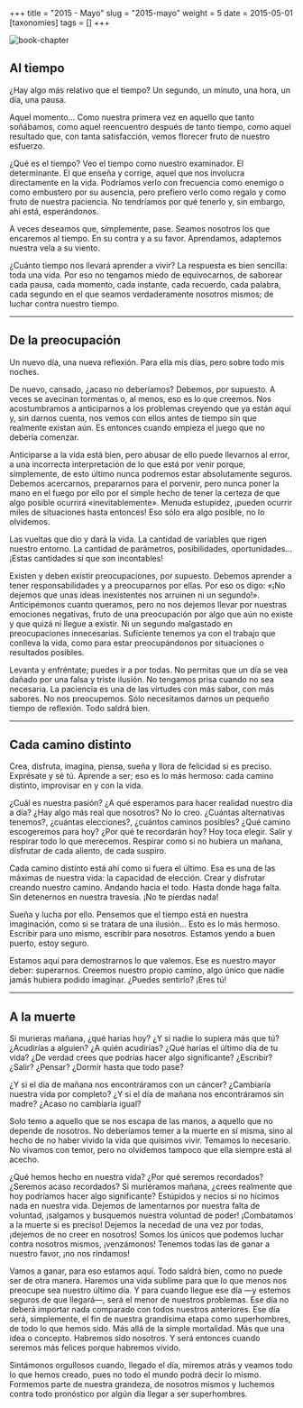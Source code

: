 +++
title = "2015 - Mayo"
slug = "2015-mayo"
weight = 5
date = 2015-05-01
[taxonomies]
tags = []
+++

![book-chapter](/images/book/oeur/03.jpg)

## Al tiempo

¿Hay algo más relativo que el tiempo? Un segundo, un minuto, una hora, un día, una pausa.

Aquel momento… Como nuestra primera vez en aquello que tanto soñábamos, como aquel reencuentro después de tanto tiempo, como aquel resultado que, con tanta satisfacción, vemos florecer fruto de nuestro esfuerzo.

¿Qué es el tiempo? Veo el tiempo como nuestro examinador. El determinante. El que enseña y corrige, aquel que nos involucra directamente en la vida. Podríamos verlo con frecuencia como enemigo o como embustero por su ausencia, pero prefiero verlo como regalo y como fruto de nuestra paciencia. No tendríamos por qué tenerlo y, sin embargo, ahí está, esperándonos.

A veces deseamos que, simplemente, pase. Seamos nosotros los que encaremos al tiempo. En su contra y a su favor. Aprendamos, adaptemos nuestra vela a su viento.

¿Cuánto tiempo nos llevará aprender a vivir? La respuesta es bien sencilla: toda una vida. Por eso no tengamos miedo de equivocarnos, de saborear cada pausa, cada momento, cada instante, cada recuerdo, cada palabra, cada segundo en el que seamos verdaderamente nosotros mismos; de luchar contra nuestro tiempo.

---

## De la preocupación

Un nuevo día, una nueva reflexión. Para ella mis días, pero sobre todo mis noches.

De nuevo, cansado, ¿acaso no deberíamos? Debemos, por supuesto. A veces se avecinan tormentas o, al menos, eso es lo que creemos. Nos acostumbramos a anticiparnos a los problemas creyendo que ya están aquí y, sin darnos cuenta, nos vemos con ellos antes de tiempo sin que realmente existan aún. Es entonces cuando empieza el juego que no debería comenzar.

Anticiparse a la vida está bien, pero abusar de ello puede llevarnos al error, a una incorrecta interpretación de lo que está por venir porque, simplemente, de esto último nunca podremos estar absolutamente seguros. Debemos acercarnos, prepararnos para el porvenir, pero nunca poner la mano en el fuego por ello por el simple hecho de tener la certeza de que algo posible ocurrirá «inevitablemente». Menuda estupidez, ¡pueden ocurrir miles de situaciones hasta entonces! Eso sólo era algo posible, no lo olvidemos.

Las vueltas que dio y dará la vida. La cantidad de variables que rigen nuestro entorno. La cantidad de parámetros, posibilidades, oportunidades... ¡Estas cantidades sí que son incontables!

Existen y deben existir preocupaciones, por supuesto. Debemos aprender a tener responsabilidades y a preocuparnos por ellas. Por eso os digo: «¡No dejemos que unas ideas inexistentes nos arruinen ni un segundo!». Anticipémonos cuanto queramos, pero no nos dejemos llevar por nuestras emociones negativas, fruto de una preocupación por algo que aún no existe y que quizá ni llegue a existir. Ni un segundo malgastado en preocupaciones innecesarias. Suficiente tenemos ya con el trabajo que conlleva la vida, como para estar preocupándonos por situaciones o resultados posibles.

Levanta y enfréntate; puedes ir a por todas. No permitas que un día se vea dañado por una falsa y triste ilusión. No tengamos prisa cuando no sea necesaria. La paciencia es una de las virtudes con más sabor, con más sabores. No nos preocupemos. Sólo necesitamos darnos un pequeño tiempo de reflexión. Todo saldrá bien.

---

## Cada camino distinto

Crea, disfruta, imagina, piensa, sueña y llora de felicidad si es preciso. Exprésate y sé tú. Aprende a ser; eso es lo más hermoso: cada camino distinto, improvisar en y con la vida.

¿Cuál es nuestra pasión? ¿A qué esperamos para hacer realidad nuestro día a día? ¿Hay algo más real que nosotros? No lo creo. ¿Cuántas alternativas tenemos?, ¿cuántas elecciones?, ¿cuántos caminos posibles? ¿Qué camino escogeremos para hoy? ¿Por qué te recordarán hoy? Hoy toca elegir. Salir y respirar todo lo que merecemos. Respirar como si no hubiera un mañana, disfrutar de cada aliento, de cada suspiro.

Cada camino distinto está ahí como si fuera el último. Esa es una de las máximas de nuestra vida: la capacidad de elección. Crear y disfrutar creando nuestro camino. Andando hacia el todo. Hasta donde haga falta. Sin detenernos en nuestra travesía. ¡No te pierdas nada!

Sueña y lucha por ello. Pensemos que el tiempo está en nuestra imaginación, como si se tratara de una ilusión… Esto es lo más hermoso. Escribir para uno mismo, escribir para nosotros. Estamos yendo a buen puerto, estoy seguro.

Estamos aquí para demostrarnos lo que valemos. Ese es nuestro mayor deber: superarnos. Creemos nuestro propio camino, algo único que nadie jamás hubiera podido imaginar. ¿Puedes sentirlo? ¡Eres tú!

---

## A la muerte

Si murieras mañana, ¿qué harías hoy? ¿Y si nadie lo supiera más que tú? ¿Acudirías a alguien? ¿A quién acudirías? ¿Qué harías el último día de tu vida? ¿De verdad crees que podrías hacer algo significante? ¿Escribir? ¿Salir? ¿Pensar? ¿Dormir hasta que todo pase?

¿Y si el día de mañana nos encontráramos con un cáncer? ¿Cambiaría nuestra vida por completo? ¿Y si el día de mañana nos encontráramos sin madre? ¿Acaso no cambiaría igual?

Solo temo a aquello que se nos escapa de las manos, a aquello que no depende de nosotros. No deberíamos temer a la muerte en sí misma, sino al hecho de no haber vivido la vida que quisimos vivir. Temamos lo necesario. No vivamos con temor, pero no olvidemos tampoco que ella siempre está al acecho.

¿Qué hemos hecho en nuestra vida? ¿Por qué seremos recordados? ¿Seremos acaso recordados? Si muriéramos mañana, ¿crees realmente que hoy podríamos hacer algo significante? Estúpidos y necios si no hicimos nada en nuestra vida. Dejemos de lamentarnos por nuestra falta de voluntad, ¡salgamos y busquemos nuestra voluntad de poder! ¡Combatamos a la muerte si es preciso! Dejemos la necedad de una vez por todas, ¡dejemos de no creer en nosotros! Somos los únicos que podemos luchar contra nosotros mismos, ¡venzámonos! Tenemos todas las de ganar a nuestro favor, ¡no nos rindamos!

Vamos a ganar, para eso estamos aquí. Todo saldrá bien, como no puede ser de otra manera. Haremos una vida sublime para que lo que menos nos preocupe sea nuestro último día. Y para cuando llegue ese día —y estemos seguros de que llegará—, será el menor de nuestros problemas. Ese día no deberá importar nada comparado con todos nuestros anteriores. Ese día será, simplemente, el fin de nuestra grandísima etapa como superhombres, de todo lo que hemos sido. Más allá de la simple mortalidad. Más que una idea o concepto. Habremos sido nosotros. Y será entonces cuando seremos más felices porque habremos vivido.

Sintámonos orgullosos cuando, llegado el día, miremos atrás y veamos todo lo que hemos creado, pues no todo el mundo podrá decir lo mismo. Formemos parte de nuestra grandeza, de nosotros mismos y luchemos contra todo pronóstico por algún día llegar a ser superhombres.

